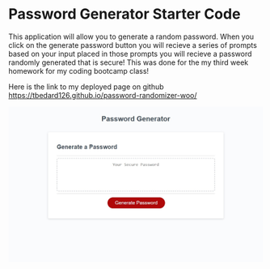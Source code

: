 # Password Generator Starter Code
This application will allow you to generate a random password.
When you click on the generate password button you will recieve a series of prompts based on your input placed in those prompts you will recieve a password randomly generated that is secure!
This was done for the my third week homework for my coding bootcamp class!

Here is the link to my deployed page on github  https://tbedard126.github.io/password-randomizer-woo/

![](./develop/images/Untitled.jpg)
